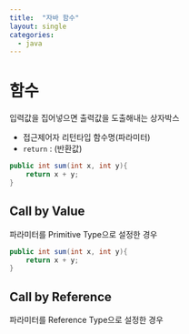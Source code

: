 ```yaml
---
title:  "자바 함수"
layout: single
categories:
  - java
---
```


# 함수
입력값을 집어넣으면 출력값을 도출해내는 상자박스
- 접근제어자 리턴타입 함수명(파라미터)
- `return` : (반환값)
```java
public int sum(int x, int y){
    return x + y; 
}
```

## Call by Value
파라미터를 Primitive Type으로 설정한 경우
```java
public int sum(int x, int y){
    return x + y;
}
```

## Call by Reference
파라미터를 Reference Type으로 설정한 경우
```java

```

